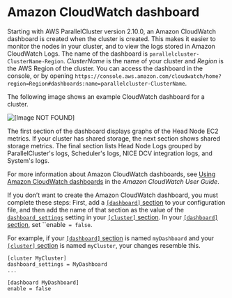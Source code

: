 # Amazon CloudWatch dashboard<a name="cloudwatch-dashboard"></a>

Starting with AWS ParallelCluster version 2\.10\.0, an Amazon CloudWatch dashboard is created when the cluster is created\. This makes it easier to monitor the nodes in your cluster, and to view the logs stored in Amazon CloudWatch Logs\. The name of the dashboard is `parallelcluster-ClusterName-Region`\. *ClusterName* is the name of your cluster and *Region* is the AWS Region of the cluster\. You can access the dashboard in the console, or by opening `https://console.aws.amazon.com/cloudwatch/home?region=Region#dashboards:name=parallelcluster-ClusterName`\.

The following image shows an example CloudWatch dashboard for a cluster\.

 ![\[Image NOT FOUND\]](http://docs.aws.amazon.com/parallelcluster/latest/ug/images/CW-dashboard.png) 

The first section of the dashboard displays graphs of the Head Node EC2 metrics\. If your cluster has shared storage, the next section shows shared storage metrics\. The final section lists Head Node Logs grouped by ParallelCluster's logs, Scheduler's logs, NICE DCV integration logs, and System's logs\.

For more information about Amazon CloudWatch dashboards, see [Using Amazon CloudWatch dashboards](https://docs.aws.amazon.com/AmazonCloudWatch/latest/monitoring/CloudWatch_Dashboards.html) in the *Amazon CloudWatch User Guide*\.

If you don’t want to create the Amazon CloudWatch dashboard, you must complete these steps: First, add a [`[dashboard]` section](dashboard-section.md) to your configuration file, and then add the name of that section as the value of the [`dashboard_settings`](cluster-definition.md#dashboard-settings) setting in your [`[cluster]` section](cluster-definition.md)\. In your [`[dashboard]` section](dashboard-section.md), set ``enable` = false`\.

For example, if your [`[dashboard]` section](dashboard-section.md) is named `myDashboard` and your [`[cluster]` section](cluster-definition.md) is named `myCluster`, your changes resemble this\.

```
[cluster MyCluster]
dashboard_settings = MyDashboard
...

[dashboard MyDashboard]
enable = false
```